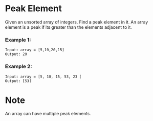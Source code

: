 # Peak Element

Given an unsorted array of integers. Find a peak element in it. An array element is a peak if its greater than the elements adjacent to it.

### Example 1:

```
Input: array = [5,10,20,15]
Output: 20
```

### Example 2:

```
Input: array = [5, 10, 15, 53, 23 ]
Output: [53]
```

# Note

An array can have multiple peak elements.
